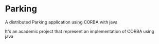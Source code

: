 # Parking
A distributed Parking application using CORBA with java 

It's an academic project that represent an implementation of CORBA using java 
